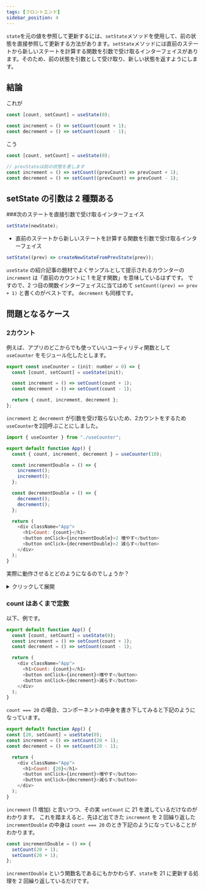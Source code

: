 ```yaml
---
tags: [フロントエンド]
sidebar_position: 4
---
```


`state`を元の値を参照して更新するには、`setState`メソッドを使用して、前の状態を直接参照して更新する方法があります。`setState`メソッドには直前のステートから新しいステートを計算する関数を引数で受け取るインターフェイスがあります。そのため、前の状態を引数として受け取り、新しい状態を返すようにします。

## 結論
これが

```js
const [count, setCount] = useState(0);

const increment = () => setCount(count + 1);
const decrement = () => setCount(count - 1);
```

こう
```js
const [count, setCount] = useState(0);

// prevStateは前の状態を表します
const increment = () => setCount((prevCount) => prevCount + 1);
const decrement = () => setCount((prevCount) => prevCount - 1);
```

## setState の引数は 2 種類ある
###次のステートを直接引数で受け取るインターフェイス

```js
setState(newState);
```

- 直前のステートから新しいステートを計算する関数を引数で受け取るインターフェイス

```js
setState((prev) => createNewStateFromPrevState(prev));
```

`useState` の紹介記事の題材でよくサンプルとして提示されるカウンターの `increment` は「直前のカウントに 1 を足す関数」を意味しているはずです。
ですので、2 つ目の関数インターフェイスに当てはめて `setCount((prev) => prev + 1)` と書くのがベストです。 `decrement` も同様です。

## 問題となるケース
### 2カウント
例えば、アプリのどこからでも使っていいユーティリティ関数として `useCounter` をモジュール化したとします。

```js title="useCounter.ts"
export const useCounter = (init: number = 0) => {
  const [count, setCount] = useState(init);

  const increment = () => setCount(count + 1);
  const decrement = () => setCount(count - 1);

  return { count, increment, decrement };
};

```

`increment` と `decrement` が引数を受け取らないため、2カウントをするため`useCounter`を2回呼ぶことにしました。

```js title="CounterDouble.tsx"
import { useCounter } from "./useCounter";

export default function App() {
  const { count, increment, decrement } = useCounter(10);

  const incrementDouble = () => {
    increment();
    increment();
  };

  const decrementDouble = () => {
    decrement();
    decrement();
  };

  return (
    <div className="App">
      <h1>Count: {count}</h1>
      <button onClick={incrementDouble}>2 増やす</button>
      <button onClick={decrementDouble}>2 減らす</button>
    </div>
  );
}
```

実際に動作させるとどのようになるのでしょうか？

<details><summary>クリックして展開</summary>
差分 2 ずつ変化させるはずが 1 ずつしか変化しません。

`setCount` に同じ値を繰り返し渡しているだけだからです。
</details>

### count はあくまで定数
以下、例です。

```js
export default function App() {
  const [count, setCount] = useState(0);
  const increment = () => setCount(count + 1);
  const decrement = () => setCount(count - 1);

  return (
    <div className="App">
      <h1>Count: {count}</h1>
      <button onClick={increment}>増やす</button>
      <button onClick={decrement}>減らす</button>
    </div>
  );
}
```

`count === 20` の場合、コンポーネントの中身を書き下してみると下記のようになっています。

```js
export default function App() {
const [20, setCount] = useState(0);
const increment = () => setCount(20 + 1);
const decrement = () => setCount(20 - 1);

  return (
    <div className="App">
      <h1>Count: {20}</h1>
      <button onClick={increment}>増やす</button>
      <button onClick={decrement}>減らす</button>
    </div>
  );
}
```

`increment` (1 増加) と言いつつ、その実 `setCount` に 21 を渡しているだけなのがわかります。
これを踏まえると、先ほど出てきた `increment` を 2 回繰り返した `incrementDouble` の中身は `count === 20` のとき下記のようになっていることがわかります。

```js
const incrementDouble = () => {
  setCount(20 + 1);
  setCount(20 + 1);
};
```

`incrementDouble` という関数名であるにもかかわらず、`state`を 21 に更新する処理を 2 回繰り返しているだけです。
